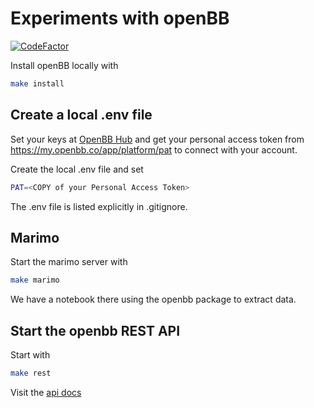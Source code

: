 # Experiments with openBB

[![CodeFactor](https://www.codefactor.io/repository/github/tschm/open/badge)](https://www.codefactor.io/repository/github/tschm/open)

Install openBB locally with

```bash
make install
```

## Create a local .env file

Set your keys at [OpenBB Hub](https://my.openbb.co/app/platform/credentials)
and get your personal access token from
<https://my.openbb.co/app/platform/pat> to connect with your account.

Create the local .env file and set

```bash
PAT=<COPY of your Personal Access Token>
```

The .env file is listed explicitly in .gitignore.

## Marimo

Start the marimo server with

```bash
make marimo
```

We have a notebook there using the openbb package to extract data.

## Start the openbb REST API

Start with

```bash
make rest
```

Visit the [api docs](https://localhost:8000/docs)
